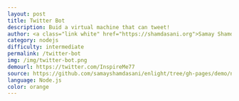 ```yaml
---
layout: post
title: Twitter Bot
description: Buid a virtual machine that can tweet!
author: <a class="link white" href="https://shamdasani.org">Samay Shamdasani</a>
category: nodejs
difficulty: intermediate
permalink: /twitter-bot
img: /img/twitter-bot.png
demourl: https://twitter.com/InspireMe77
source: https://github.com/samayshamdasani/enlight/tree/gh-pages/demo/node-js/bot
language: Node.js
color: orange
---
```

